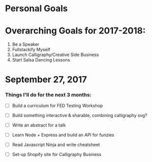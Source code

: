 Personal Goals
==============

# Overarching Goals for 2017-2018:
1. Be a Speaker
2. Fullstackify Myself
3. Launch Calligraphy/Creative Side Business
5. Start Salsa Dancing Lessons

# September 27, 2017

### Things I'll do for the next 3 months:

- [ ] Build a curriculum for FED Testing Workshop
- [ ] Build something interactive & sharable, combining calligraphy svg?
- [ ] Write an abstract for a talk
- [ ] Learn Node + Express and build an API for funzies
- [ ] Read Javascript Ninja and write cheatsheet 
- [ ] Set-up Shopify site for Calligraphy Business


